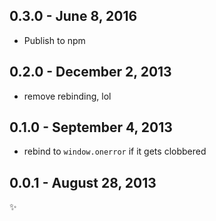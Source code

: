 0.3.0 - June 8, 2016
------------------------
* Publish to npm

0.2.0 - December 2, 2013
------------------------
* remove rebinding, lol

0.1.0 - September 4, 2013
-------------------------
* rebind to `window.onerror` if it gets clobbered

0.0.1 - August 28, 2013
-----------------------
:sparkles: